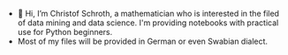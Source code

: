 - 👋 Hi, I’m Christof Schroth, a mathematician who is interested in the filed of data mining and data science. I'm providing notebooks with practical use for Python beginners.
- Most of my files will be provided in German or even Swabian dialect.


<!---
christofschroth/christofschroth is a ✨ special ✨ repository because its `README.md` (this file) appears on your GitHub profile.
You can click the Preview link to take a look at your changes.
--->
